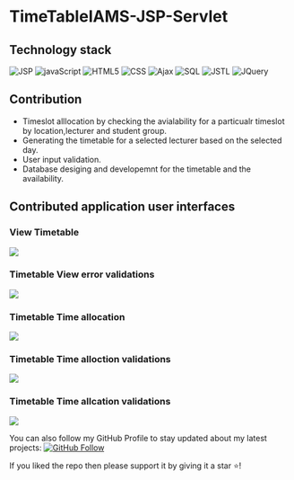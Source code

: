 # TimeTableIAMS-JSP-Servlet

## Technology stack

![JSP](https://img.shields.io/badge/Language-JSP-red)
![javaScript](https://img.shields.io/badge/Language-javaScript-red) 
![HTML5](https://img.shields.io/badge/Language-HTML5-red) 
![CSS](https://img.shields.io/badge/Language-CSS-red) 
![Ajax](https://img.shields.io/badge/Language-Ajax-red) 
![SQL](https://img.shields.io/badge/Language-SQL-red) 
![JSTL](https://img.shields.io/badge/Librrary-JSTL-blue)
![JQuery](https://img.shields.io/badge/Library-JQuery-blue) 


## Contribution
* Timeslot alllocation by checking the avialability for a particualr timeslot by location,lecturer and student group.
* Generating the timetable for a selected lecturer based on the selected day.
* User input validation.
* Database desiging and developemnt for the timetable and the availability.

 ## Contributed application user interfaces
 ### View Timetable
 
 <p align="left">
  <img src="../master/screenshots/view-time-table.PNG"/>
 </p>
 
 ### Timetable View error validations
 
 <p align="left">
  <img src="../master/screenshots/view-time-table-error.PNG"/>
 </p>
 
  ### Timetable Time allocation
 
 <p align="left">
  <img src="../master/screenshots/save-time-table-validation-error.PNG"/>
 </p>
 
 ### Timetable Time alloction validations
 
 <p align="left">
  <img src="../master/screenshots/save-time-table-success.PNG"/>
 </p>
 
 ### Timetable Time allcation validations
 
 <p align="left">
  <img src="../master/screenshots/save-time-table-allocation-error.PNG"/>
 </p>
 
 

You can also follow my GitHub Profile to stay updated about my latest projects: [![GitHub Follow](https://img.shields.io/badge/Connect-Hasindu1-blue.svg?logo=Github&longCache=true&style=social&label=Follow)](https://github.com/Hasindu1)

If you liked the repo then please support it by giving it a star ⭐!
 
